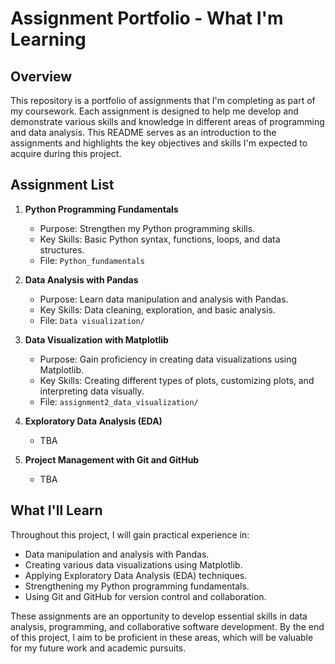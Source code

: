 # Assignment Portfolio - What I'm Learning

## Overview

This repository is a portfolio of assignments that I'm completing as part of my coursework. Each assignment is designed to help me develop and demonstrate various skills and knowledge in different areas of programming and data analysis. This README serves as an introduction to the assignments and highlights the key objectives and skills I'm expected to acquire during this project.

## Assignment List
1. **Python Programming Fundamentals**
   - Purpose: Strengthen my Python programming skills.
   - Key Skills: Basic Python syntax, functions, loops, and data structures.
   - File: `Python_fundamentals`

2. **Data Analysis with Pandas**
   - Purpose: Learn data manipulation and analysis with Pandas.
   - Key Skills: Data cleaning, exploration, and basic analysis.
   - File: `Data visualization/`

3. **Data Visualization with Matplotlib**
   - Purpose: Gain proficiency in creating data visualizations using Matplotlib.
   - Key Skills: Creating different types of plots, customizing plots, and interpreting data visually.
   - File: `assignment2_data_visualization/`

4. **Exploratory Data Analysis (EDA)**
   - TBA
   

5. **Project Management with Git and GitHub**
   - TBA
   

## What I'll Learn

Throughout this project, I will gain practical experience in:

- Data manipulation and analysis with Pandas.
- Creating various data visualizations using Matplotlib.
- Applying Exploratory Data Analysis (EDA) techniques.
- Strengthening my Python programming fundamentals.
- Using Git and GitHub for version control and collaboration.

These assignments are an opportunity to develop essential skills in data analysis, programming, and collaborative software development. By the end of this project, I aim to be proficient in these areas, which will be valuable for my future work and academic pursuits.


